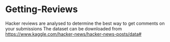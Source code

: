 # Getting-Reviews
Hacker reviews are analysed to determine the  best way to get comments on your submissions
The dataset can be downloaded from https://www.kaggle.com/hacker-news/hacker-news-posts/data#
